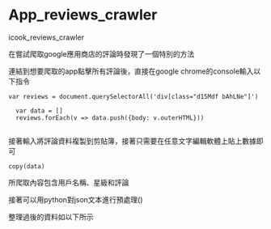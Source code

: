 # App_reviews_crawler
icook_reviews_crawler

在嘗試爬取google應用商店的評論時發現了一個特別的方法


連結到想要爬取的app點擊所有評論後，直接在google chrome的console輸入以下指令

```
var reviews = document.querySelectorAll('div[class="d15Mdf bAhLNe"]')
	
  var data = []
  reviews.forEach(v => data.push({body: v.outerHTML}))
```

```
```

接著輸入將評論資料複製到剪貼簿，接著只需要在任意文字編輯軟體上貼上數據即可
```
copy(data)
```

所爬取內容包含用戶名稱、星級和評論

接著可以用python對json文本進行預處理()

整理過後的資料如以下所示




